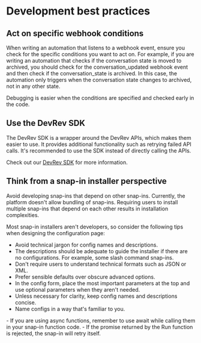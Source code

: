 # Development best practices

## Act on specific webhook conditions

When writing an automation that listens to a webhook event, ensure you check for the specific conditions you want to act on. For example, if you are writing an automation that checks if the conversation state is moved to archived, you should check for the conversation\_updated webhook event and then check if the conversation\_state is archived. In this case, the automation only triggers when the conversation state changes to archived, not in any other state.

Debugging is easier when the conditions are specified and checked early in the code.

## Use the DevRev SDK

The DevRev SDK is a wrapper around the DevRev APIs, which makes them easier to use. It provides additional functionality such as retrying failed API calls. It's recommended to use the SDK instead of directly calling the APIs.

Check out our [DevRev SDK](https://www.npmjs.com/package/@devrev/typescript-sdk) for more information.

## Think from a snap-in installer perspective

Avoid developing snap-ins that depend on other snap-ins. Currently, the platform doesn't allow bundling of snap-ins. Requiring users to install multiple snap-ins that depend on each other results in installation complexities.

Most snap-in installers aren't developers, so consider the following tips when designing the configuration page:

* Avoid technical jargon for config names and descriptions.
* The descriptions should be adequate to guide the installer if there are no configurations. For example, some slash command snap-ins.
* Don't require users to understand technical formats such as JSON or XML.
* Prefer sensible defaults over obscure advanced options.
* In the config form, place the most important parameters at the top and use optional parameters when they aren't needed.
* Unless necessary for clarity, keep config names and descriptions concise.
* Name configs in a way that's familiar to you.

<Callout intent="tip" title="Coding tips">
  - If you are using async functions, remember to use await while calling them in your snap-in function code.
  - If the promise returned by the Run function is rejected, the snap-in will retry itself.
</Callout>